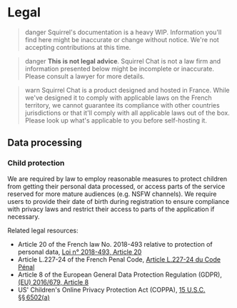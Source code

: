 <!--
  Copyright (c) 2020 Squirrel Chat, All rights reserved.

  Redistribution and use in source and binary forms, with or without
  modification, are permitted provided that the following conditions are met:

  1. Redistributions of source code must retain the above copyright notice, this
    list of conditions and the following disclaimer.
  2. Redistributions in binary form must reproduce the above copyright notice,
    this list of conditions and the following disclaimer in the
    documentation and/or other materials provided with the distribution.
  3. Neither the name of the copyright holder nor the names of its contributors
    may be used to endorse or promote products derived from this software without
    specific prior written permission.

  THIS SOFTWARE IS PROVIDED BY THE COPYRIGHT HOLDERS AND CONTRIBUTORS "AS IS" AND
  ANY EXPRESS OR IMPLIED WARRANTIES, INCLUDING, BUT NOT LIMITED TO, THE IMPLIED
  WARRANTIES OF MERCHANTABILITY AND FITNESS FOR A PARTICULAR PURPOSE ARE
  DISCLAIMED. IN NO EVENT SHALL THE COPYRIGHT HOLDER OR CONTRIBUTORS BE LIABLE
  FOR ANY DIRECT, INDIRECT, INCIDENTAL, SPECIAL, EXEMPLARY, OR CONSEQUENTIAL
  DAMAGES (INCLUDING, BUT NOT LIMITED TO, PROCUREMENT OF SUBSTITUTE GOODS OR
  SERVICES; LOSS OF USE, DATA, OR PROFITS; OR BUSINESS INTERRUPTION) HOWEVER
  CAUSED AND ON ANY THEORY OF LIABILITY, WHETHER IN CONTRACT, STRICT LIABILITY,
  OR TORT (INCLUDING NEGLIGENCE OR OTHERWISE) ARISING IN ANY WAY OUT OF THE USE
  OF THIS SOFTWARE, EVEN IF ADVISED OF THE POSSIBILITY OF SUCH DAMAGE.
-->

# Legal

>danger
> Squirrel's documentation is a heavy WIP. Information you'll find here might be inaccurate or change without
> notice. We're not accepting contributions at this time.

>danger
> **This is not legal advice**. Squirrel Chat is not a law firm and information presented below might be incomplete or
> inaccurate. Please consult a lawyer for more details.

>warn
> Squirrel Chat is a product designed and hosted in France. While we've designed it to comply with applicable laws
> on the French territory, we cannot guarantee its compliance with other countries jurisdictions or that it'll comply
> with all applicable laws out of the box. Please look up what's applicable to you before self-hosting it.

## Data processing
### Child protection
We are required by law to employ reasonable measures to protect children from getting their personal data processed,
or access parts of the service reserved for more mature audiences (e.g. NSFW channels). We require users to provide
their date of birth during registration to ensure compliance with privacy laws and restrict their access to parts of
the application if necessary.

Related legal resources:
 - Article 20 of the French law No. 2018-493 relative to protection of personal data, [Loi n° 2018-493, Article 20](https://legifrance.gouv.fr/affichTexte.do?cidTexte=JORFTEXT000037085952)
 - Article L.227-24 of the French Penal Code, [Article L.227-24 du Code Pénal](https://www.legifrance.gouv.fr/affichCodeArticle.do?cidTexte=LEGITEXT000006070719&idArticle=LEGIARTI000006418096)
 - Article 8 of the European General Data Protection Regulation (GDPR), [(EU) 2016/679, Article 8](https://eur-lex.europa.eu/eli/reg/2016/679)
 - US' Children's Online Privacy Protection Act (COPPA), [15 U.S.C. §§ 6502(a)](https://uscode.house.gov/view.xhtml?edition=prelim&req=granuleid%3AUSC-prelim-title15-section6502)

